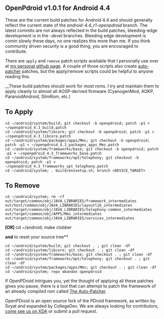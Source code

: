 ## OpenPdroid v1.0.1 for Android 4.4


These are the current build patches for Android 4.4 and should generally reflect the
current state of the _android-4.4_r1-openpdroid_ branch.
The latest commits are not always reflected in the build patches, bleeding-edge development is in the _-devel_ branches. Bleeding edge development is comin slowly these days, no one realizes this more than me. If you think community driven security is a good thing, you are encouraged to contribute.

There are ```apply``` and ```remove``` patch scripts available that I personally use over at [my personal github page](https://github.com/mateor/patchScripts). A couple of those scripts also create [auto-patcher](https://www.github.com/mateor/auto-patcher) patches, but the apply/remove scripts could be helpful to anyone reading this.

__These build patches should work for most roms. I try and maintain them to apply cleanly to almost all AOSP-derived firmware (CyanogenMod, AOKP, ParanoidAndroid, SlimRom, etc.)


To Apply
--------------
	cd ~/android/system/build; git checkout -b openpdroid; patch -p1 < ~/openpdroid_4.3_build.patch
	cd ~/android/system/libcore; git checkout -b openpdroid; patch -p1 < ~/openpdroid_4.3_libcore.patch
	cd ~/android/system/packages/apps/Mms; git checkout -b openpdroid; patch -p1 < ~/openpdroid_4.3_packages_apps_Mms.patch
	cd ~/android/system/frameworks/base; git checkout -b openpdroid; patch -p1 < ~/openpdroid_4.3_frameworks_base.patch
	cd ~/android/system/frameworks/opt/telephony; git checkout -b openpdroid; patch -p1 < ~/openpdroid_4.3_frameworks_opt_telephony.patch
	cd ~/android/system; . build/envsetup.sh; brunch <DEVICE_TARGET>


To Remove
--------------
	cd ~/android/system; rm -rf out/target/common/obj/JAVA_LIBRARIES/framework_intermediates out/host/common/obj/JAVA_LIBRARIES/layoutlib_intermediates out/target/common/obj/JAVA_LIBRARIES/telephony-common_intermediates out/target/common/obj/APPS/Mms_intermediates out/target/common/obj/JAVA_LIBRARIES/services_intermediates

**[OR]** 	cd ~/android; make clobber

**and** to reset your source tree**

	cd ~/android/system/build; git checkout . ; git clean -df
	cd ~/android/system/libcore; git checkout . ; git clean -df
	cd ~/android/system/frameworks/base; git checkout . ; git clean -df
	cd ~/android/system/frameworks/opt/telephony; git checkout . ; git clean -df
	cd ~/android/system/packages/apps/Mms; git checkout . ; git clean -df
	cd ~/android/system; repo abandon openpdroid

If OpenPDroid intrigues you, yet the thought of applying all these patches gives you
pause, there is a tool that can attempt to patch the framework of an already compiled
rom called [The Auto-Patcher](http://forum.xda-developers.com/showthread.php?p=32155918#post32155918). 


OpenPDroid is an open source fork of the PDroid framework, as written by Svyat and expanded by CollegeDev. We are always looking for contributors, [come see us on XDA](http://forum.xda-developers.com/showthread.php?t=2098156) or submit a pull request.

